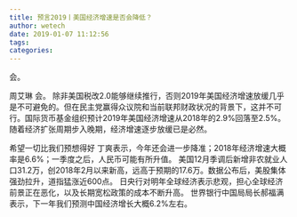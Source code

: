 ```yaml
---
title: 预言2019丨美国经济增速是否会降低？
author: wetech
date: 2019-01-07 11:12:56
tags: 
categories: 
---
```

会。
<!-- more -->
周艾琳
会。
除非美国税改2.0能够继续推行，否则2019年美国经济增速放缓几乎是不可避免的。但在民主党赢得众议院和当前联邦财政状况的背景下，这并不可行。国际货币基金组织预计2019年美国经济增速从2018年的2.9%回落至2.5%。随着经济扩张周期步入晚期，经济增速逐步放缓已是必然。
 
 
希望一切比我们预想得好
丁爽表示，今年还会进一步降准；2018年经济增速大概率是6.6%；一季度之后，人民币可能有所升值。
美国12月季调后新增非农就业人口31.2万，创2018年2月以来新高，远高于预期的17.6万。数据公布后，美股集体强劲拉升，道指猛涨近600点。
日央行对明年全球经济表示悲观，担心全球经济前景正在恶化，以及长期宽松政策的成本不断升高。
世界银行中国局局长郝福满表示，下一年我们预测中国经济增长大概6.2%左右。
